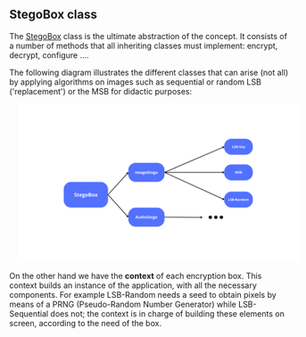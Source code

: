 ## StegoBox class

The [StegoBox](../../src/core/StegoBox.mjs) class is the ultimate abstraction of the concept. It consists of a number of methods that all inheriting classes must implement: encrypt, decrypt, configure ....

The following diagram illustrates the different classes that can arise (not all) by applying algorithms on images such as sequential or random LSB ('replacement') or the MSB for didactic purposes:

<p align="center"><a href="https://alejandrogp.com/sealed"><img hspace="15" src="../img/sealed_6.png?raw=true"></a></p>


On the other hand we have the **context** of each encryption box. This context builds an instance of the application, with all the necessary components. For example LSB-Random needs a seed to obtain pixels by means of a PRNG (Pseudo-Random Number Generator) while LSB-Sequential does not; the context is in charge of building these elements on screen, according to the need of the box.